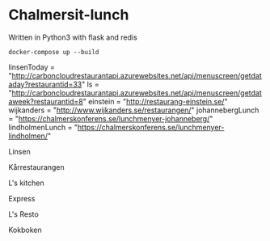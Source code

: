 # Chalmersit-lunch

Written in Python3 with flask and redis

`docker-compose up --build`

linsenToday
    = "http://carboncloudrestaurantapi.azurewebsites.net/api/menuscreen/getdataday?restaurantid=33"
  ls
    = "http://carboncloudrestaurantapi.azurewebsites.net/api/menuscreen/getdataweek?restaurantid=8"
  einstein         = "http://restaurang-einstein.se/"
  wijkanders       = "http://www.wijkanders.se/restaurangen/"
  johannebergLunch = "https://chalmerskonferens.se/lunchmenyer-johanneberg/"
lindholmenLunch = "https://chalmerskonferens.se/lunchmenyer-lindholmen/"

Linsen

Kårrestaurangen

L's kitchen

Express

L's Resto

Kokboken